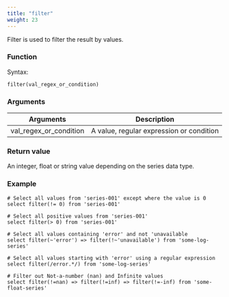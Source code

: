 ```yaml
---
title: "filter"
weight: 23
---
```


Filter is used to filter the result by values.

### Function

Syntax:

    filter(val_regex_or_condition)

### Arguments

 Arguments   | Description
 ----------- | -----------
val_regex_or_condition | A value, regular expression or condition

### Return value

An integer, float or string value depending on the series data type.

### Example

    # Select all values from 'series-001' except where the value is 0
    select filter(!= 0) from 'series-001'

    # Select all positive values from 'series-001'
    select filter(> 0) from 'series-001'

    # Select all values containing 'error' and not 'unavailable
    select filter(~'error') => filter(!~'unavailable') from 'some-log-series'

    # Select all values starting with 'error' using a regular expression
    select filter(/error.*/) from 'some-log-series'

    # Filter out Not-a-number (nan) and Infinite values
    select filter(!=nan) => filter(!=inf) => filter(!=-inf) from 'some-float-series'
